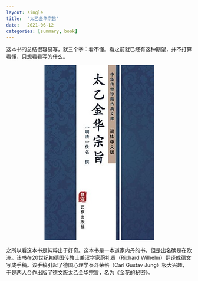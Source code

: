 ```yaml
---
layout: single
title:  "太乙金华宗旨"
date:   2021-06-12
categories: [summary, book]
---
```

这本书的总结很容易写，就三个字：看不懂。看之前就已经有这种期望，并不打算看懂，只想看看写的什么。

<p align="center">
    <img src="/assets/images/2021-06-12-太乙金华宗旨/太乙金华宗旨.jpg" alt="drawing"/>
</p>


之所以看这本书是纯粹出于好奇。这本书是一本道家内丹的书，但是出名确是在欧洲。该书在20世纪初德国传教士兼汉学家蔚礼贤（Richard Wilhelm）翻译成德文写成手稿。该手稿引起了德国心理学泰斗荣格（Carl Gustav Jung）极大兴趣，于是两人合作出版了德文版太乙金华宗旨，名为《金花的秘密》。